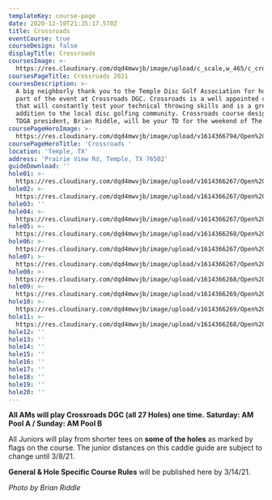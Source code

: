 ```yaml
---
templateKey: course-page
date: 2020-12-10T21:35:17.570Z
title: Crossroads
eventCourse: true
courseDesign: false
displayTitle: Crossroads
coursesImage: >-
  https://res.cloudinary.com/dqd4mwvjb/image/upload/c_scale,w_465/c_crop,h_300,w_465/v1608321382/Open%20DGC/Courses/Todgc-flag-w-logos_rkil5x.jpg
coursesPageTitle: Crossroads 2021
coursesDescription: >-
  A big neighborly thank you to the Temple Disc Golf Association for hosting
  part of the event at Crossroads DGC. Crossroads is a well appointed course
  that will constantly test your technical throwing skills and is a great
  addition to the local disc golfing community. Crossroads course designer and
  TDGA president, Brian Riddle, will be your TD for the weekend of The Open. 
coursePageHeroImage: >-
  https://res.cloudinary.com/dqd4mwvjb/image/upload/v1614366794/Open%20DGC/Courses/Belton/2021%20Belton/hdr-toning_-crossroads-hero_v0deyb.jpg
coursePageHeroTitle: 'Crossroads '
location: 'Temple, TX'
address: 'Prairie View Rd, Temple, TX 76502'
guideDownload: ''
hole01: >-
  https://res.cloudinary.com/dqd4mwvjb/image/upload/v1614366267/Open%20DGC/Courses/Belton/2021%20Belton/Caddie%20Guide/Tee_Signs_crxrds_caddy_01-jr_hevaqa.jpg
hole02: >-
  https://res.cloudinary.com/dqd4mwvjb/image/upload/v1614366267/Open%20DGC/Courses/Belton/2021%20Belton/Caddie%20Guide/Tee_Signs_crxrds_caddy_02-jr_lgrn1i.jpg
hole03: ''
hole04: >-
  https://res.cloudinary.com/dqd4mwvjb/image/upload/v1614366267/Open%20DGC/Courses/Belton/2021%20Belton/Caddie%20Guide/Tee_Signs_crxrds_caddy_00-jr_gcamke.jpg
hole05: >-
  https://res.cloudinary.com/dqd4mwvjb/image/upload/v1614366268/Open%20DGC/Courses/Belton/2021%20Belton/Caddie%20Guide/Tee_Signs_crxrds_caddy_03-jr_sambld.jpg
hole06: >-
  https://res.cloudinary.com/dqd4mwvjb/image/upload/v1614366267/Open%20DGC/Courses/Belton/2021%20Belton/Caddie%20Guide/Tee_Signs_crxrds_caddy_04-jr_wpgeee.jpg
hole07: >-
  https://res.cloudinary.com/dqd4mwvjb/image/upload/v1614366267/Open%20DGC/Courses/Belton/2021%20Belton/Caddie%20Guide/Tee_Signs_crxrds_caddy_05-jr_libsaf.jpg
hole08: >-
  https://res.cloudinary.com/dqd4mwvjb/image/upload/v1614366268/Open%20DGC/Courses/Belton/2021%20Belton/Caddie%20Guide/Tee_Signs_crxrds_caddy_06-jr_oeuiew.jpg
hole09: >-
  https://res.cloudinary.com/dqd4mwvjb/image/upload/v1614366269/Open%20DGC/Courses/Belton/2021%20Belton/Caddie%20Guide/Tee_Signs_crxrds_caddy_07-jr_boozmc.jpg
hole10: >-
  https://res.cloudinary.com/dqd4mwvjb/image/upload/v1614366269/Open%20DGC/Courses/Belton/2021%20Belton/Caddie%20Guide/Tee_Signs_crxrds_caddy_08-jr_haijo1.jpg
hole11: >-
  https://res.cloudinary.com/dqd4mwvjb/image/upload/v1614366268/Open%20DGC/Courses/Belton/2021%20Belton/Caddie%20Guide/Tee_Signs_crxrds_caddy_09-jr_rzztqr.jpg
hole12: ''
hole13: ''
hole14: ''
hole15: ''
hole16: ''
hole17: ''
hole18: ''
hole19: ''
hole20: ''
---
```

**All AMs will play Crossroads DGC (all 27 Holes) one time.** **Saturday: AM Pool A / Sunday: AM Pool B**

All Juniors will play from shorter tees on **some of the holes** as marked by flags on the course. The junior distances on this caddie guide are subject to change until 3/8/21. 

**General & Hole Specific Course Rules** will be published here by 3/14/21.



*Photo by Brian Riddle*